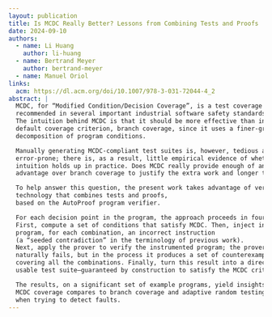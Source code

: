 ```yaml
---
layout: publication
title: Is MCDC Really Better? Lessons from Combining Tests and Proofs
date: 2024-09-10
authors:
  - name: Li Huang
    author: li-huang
  - name: Bertrand Meyer
    author: bertrand-meyer
  - name: Manuel Oriol
links:
  acm: https://dl.acm.org/doi/10.1007/978-3-031-72044-4_2
abstract: |
  MCDC, for “Modified Condition/Decision Coverage”, is a test coverage criterion
  recommended in several important industrial software safety standards.
  The intuition behind MCDC is that it should be more effective than industry’s
  default coverage criterion, branch coverage, since it uses a finer-grain
  decomposition of program conditions.

  Manually generating MCDC-compliant test suites is, however, tedious and
  error-prone; there is, as a result, little empirical evidence of whether that
  intuition holds up in practice. Does MCDC really provide enough of an
  advantage over branch coverage to justify the extra work and longer test runs?

  To help answer this question, the present work takes advantage of verification
  technology that combines tests and proofs,
  based on the AutoProof program verifier.

  For each decision point in the program, the approach proceeds in four steps.
  First, compute a set of conditions that satisfy MCDC. Then, inject into the
  program, for each combination, an incorrect instruction
  (a “seeded contradiction” in the terminology of previous work).
  Next, apply the prover to verify the instrumented program; the prover
  naturally fails, but in the process it produces a set of counterexamples
  covering all the combinations. Finally, turn this result into a directly
  usable test suite—guaranteed by construction to satisfy the MCDC criterion.

  The results, on a significant set of example programs, yield insights on how
  MCDC coverage compares to branch coverage and adaptive random testing
  when trying to detect faults.
---
```

